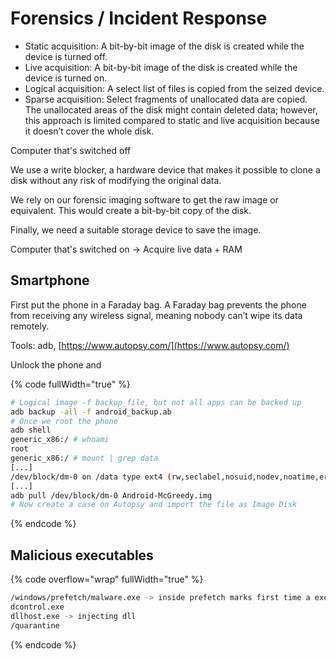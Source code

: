 # Forensics / Incident Response

* Static acquisition: A bit-by-bit image of the disk is created while the device is turned off.
* Live acquisition: A bit-by-bit image of the disk is created while the device is turned on.
* Logical acquisition: A select list of files is copied from the seized device.
* Sparse acquisition: Select fragments of unallocated data are copied. The unallocated areas of the disk might contain deleted data; however, this approach is limited compared to static and live acquisition because it doesn’t cover the whole disk.

Computer that's switched off

We use a write blocker, a hardware device that makes it possible to clone a disk without any risk of modifying the original data.

We rely on our forensic imaging software to get the raw image or equivalent. This would create a bit-by-bit copy of the disk.

Finally, we need a suitable storage device to save the image.

Computer that's switched on -> Acquire live data + RAM

## Smartphone

First put the phone in a Faraday bag. A Faraday bag prevents the phone from receiving any wireless signal, meaning nobody can’t wipe its data remotely.

Tools: adb, [https://www.autopsy.com/](https://www.autopsy.com/)

Unlock the phone and

{% code fullWidth="true" %}
```bash
# Logical image -f backup_file, but not all apps can be backed up 
adb backup -all -f android_backup.ab
# Once we root the phone
adb shell
generic_x86:/ # whoami
root
generic_x86:/ # mount | grep data    
[...]
/dev/block/dm-0 on /data type ext4 (rw,seclabel,nosuid,nodev,noatime,errors=panic,data=ordered)
[...]
adb pull /dev/block/dm-0 Android-McGreedy.img
# Now create a case on Autopsy and import the file as Image Disk
```
{% endcode %}

## Malicious executables

{% code overflow="wrap" fullWidth="true" %}
```bash
/windows/prefetch/malware.exe -> inside prefetch marks first time a executable was run on the system
dcontrol.exe
dllhost.exe -> injecting dll
/quarantine 
```
{% endcode %}
